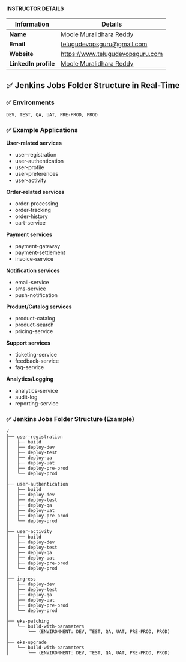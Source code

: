 #### INSTRUCTOR DETAILS

|  Information             | Details                                                                      |
|----------------------    |------------------------------------------------------------------------------|
| **Name**                 | Moole Muralidhara Reddy                                                      |
| **Email**                | telugudevopsguru@gmail.com                                                |
| **Website**              | https://www.telugudevopsguru.com               |
| **LinkedIn profile**     | [Moole Muralidhara Reddy](https://www.linkedin.com/in/moole-muralidhara-reddy) |

## **✅ Jenkins Jobs Folder Structure in Real-Time**


### ✅ **Environments**

```
DEV, TEST, QA, UAT, PRE-PROD, PROD
```

### ✅ **Example Applications**

**User-related services**

* user-registration
* user-authentication
* user-profile
* user-preferences
* user-activity

**Order-related services**

* order-processing
* order-tracking
* order-history
* cart-service

**Payment services**

* payment-gateway
* payment-settlement
* invoice-service

**Notification services**

* email-service
* sms-service
* push-notification

**Product/Catalog services**

* product-catalog
* product-search
* pricing-service

**Support services**

* ticketing-service
* feedback-service
* faq-service

**Analytics/Logging**

* analytics-service
* audit-log
* reporting-service


### ✅ **Jenkins Jobs Folder Structure (Example)**

```
/
├── user-registration
│   ├── build
│   ├── deploy-dev
│   ├── deploy-test
│   ├── deploy-qa
│   ├── deploy-uat
│   ├── deploy-pre-prod
│   └── deploy-prod
│
├── user-authentication
│   ├── build
│   ├── deploy-dev
│   ├── deploy-test
│   ├── deploy-qa
│   ├── deploy-uat
│   ├── deploy-pre-prod
│   └── deploy-prod
│
├── user-activity
│   ├── build
│   ├── deploy-dev
│   ├── deploy-test
│   ├── deploy-qa
│   ├── deploy-uat
│   ├── deploy-pre-prod
│   └── deploy-prod
│
├── ingress
│   ├── deploy-dev
│   ├── deploy-test
│   ├── deploy-qa
│   ├── deploy-uat
│   ├── deploy-pre-prod
│   └── deploy-prod
│
├── eks-patching
│   └── build-with-parameters
│       └── (ENVIRONMENT: DEV, TEST, QA, UAT, PRE-PROD, PROD)
│
├── eks-upgrade
│   └── build-with-parameters
│       └── (ENVIRONMENT: DEV, TEST, QA, UAT, PRE-PROD, PROD)
